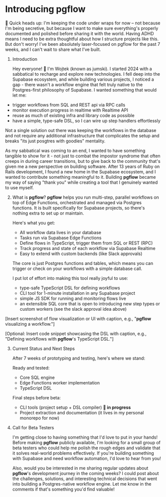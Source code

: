 # Introducing **pgflow**

🤗 Quick heads up: I'm keeping the code under wraps for now – not because I'm being secretive, but because I want to make sure everything's properly documented and polished before sharing it with the world. Having ADHD means I need to be extra thoughtful about how I structure projects like this. But don't worry! I've been absolutely laser-focused on pgflow for the past 7 weeks, and I can't wait to share what I've built.

1. Introduction

   Hey everyone! 👋 I'm Wojtek (known as jumski). I started 2024 with a sabbatical to recharge and explore new technologies. I fell deep into the Supabase ecosystem, and while building various projects, I noticed a gap - there wasn't a workflow engine that felt truly native to the Postgres-first philosophy of Supabase. I wanted something that would let me:

- trigger workflows from SQL and REST api via RPC calls
- monitor execution progress in realtime with Realtime API
- reuse as much of existing infra and library code as possible
- have a simple, type-safe DSL, so I can wire up step handlers effortlessly

Not a single solution out there was keeping the workflows in the database
and not require any additional infrastructure that complicates the setup
and breaks "its just posgtres with goodies" mentality.

As my sabbatical was coming to an end, I wanted to have something tangible to show
for it - not just to combat the impostor syndrome that often creeps in during
career transitions, but to give back to the community that's given me a new
perspective on building software. After 13 years of Ruby on Rails development,
I found a new home in the Supabase ecosystem, and I wanted to contribute
something meaningful to it. Building **pgflow** became my way of saying "thank you"
while creating a tool that I genuinely wanted to use myself.

2. What is **pgflow**?
   **pgflow** helps you run multi-step, parallel workflows on top of Edge Functions,
   orchestrated and managed via Postgres functions.
   It is built specifically for Supabase projects, so there's nothing extra to set up or maintain.

   Here's what you get:

   - All workflow data lives in your database
   - Tasks run via Supabase Edge Functions
   - Define flows in TypeScript, trigger them from SQL or REST (RPC)
   - Track progress and state of each workflow via Supabase Realtime
   - Easy to extend with custom backends (like Slack approvals)

   The core is just Postgres functions and tables, which means you can trigger or check on
   your workflows with a simple database call.

   I put lot of effort into making this tool really joyful to use:

   - type-safe TypeScript DSL for defining workflows
   - CLI tool for 1-minute installation in any Supabase project
   - simple JS SDK for running and monitoring flows live
   - an extensible SQL core that is open to introducing new step types or custom workers (see the slack approval idea above)

[Insert screenshot of flow visualization or UI with caption, e.g., "**pgflow** visualizing a workflow."]

[Optional: Insert code snippet showcasing the DSL with caption, e.g., "Defining workflows with **pgflow**'s TypeScript DSL."]

3. Current Status and Next Steps

   After 7 weeks of prototyping and testing, here's where we stand:

   Ready and tested:

   - Core SQL engine
   - Edge Functions worker implementation
   - TypeScript DSL

   Final steps before beta:

   - CLI tools (project setup + DSL compiler) **🚀 in progress**
   - Project extraction and documentation (it lives in my personal monorepo for now)

4. Call for Beta Testers

   I'm getting close to having something that I'd love to put in your hands! Before making **pgflow**
   publicly available, I'm looking for a small group of beta testers who could help me polish
   the rough edges and validate that it solves real-world problems effectively. If you're
   building something with Supabase and need workflow automation, I'd love to hear from you!

   Also, would you be interested in me sharing regular updates about **pgflow**'s development journey
   in the coming weeks? I could post about the challenges, solutions, and interesting technical
   decisions that went into building a Postgres-native workflow engine. Let me know in the
   comments if that's something you'd find valuable!
